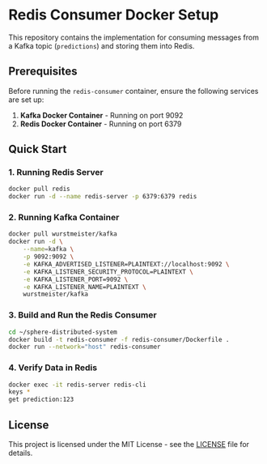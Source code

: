 # Redis Consumer Docker Setup

This repository contains the implementation for consuming messages from a Kafka topic (`predictions`) and storing them into Redis.

## Prerequisites

Before running the `redis-consumer` container, ensure the following services are set up:

1. **Kafka Docker Container** - Running on port 9092
2. **Redis Docker Container** - Running on port 6379

## Quick Start

### 1. Running Redis Server

```bash
docker pull redis
docker run -d --name redis-server -p 6379:6379 redis
```


### 2. Running Kafka Container

```bash
docker pull wurstmeister/kafka
docker run -d \
    --name=kafka \
    -p 9092:9092 \
    -e KAFKA_ADVERTISED_LISTENER=PLAINTEXT://localhost:9092 \
    -e KAFKA_LISTENER_SECURITY_PROTOCOL=PLAINTEXT \
    -e KAFKA_LISTENER_PORT=9092 \
    -e KAFKA_LISTENER_NAME=PLAINTEXT \
    wurstmeister/kafka
```


### 3. Build and Run the Redis Consumer

```bash
cd ~/sphere-distributed-system
docker build -t redis-consumer -f redis-consumer/Dockerfile .
docker run --network="host" redis-consumer
```


### 4. Verify Data in Redis

```bash
docker exec -it redis-server redis-cli
keys *
get prediction:123
```


## License

This project is licensed under the MIT License - see the [LICENSE](LICENSE) file for details.

